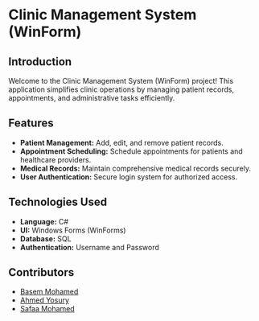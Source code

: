 
# Clinic Management System (WinForm)

## Introduction
Welcome to the Clinic Management System (WinForm) project! This application simplifies clinic operations by managing patient records, appointments, and administrative tasks efficiently.

## Features
- **Patient Management:** Add, edit, and remove patient records.
- **Appointment Scheduling:** Schedule appointments for patients and healthcare providers.
- **Medical Records:** Maintain comprehensive medical records securely.
- **User Authentication:** Secure login system for authorized access.


## Technologies Used
- **Language:** C#
- **UI:** Windows Forms (WinForms)
- **Database:** SQL
- **Authentication:** Username and Password

## Contributors

- [Basem Mohamed](https://github.com/basem1998)
- [Ahmed Yosury](https://github.com/Ahmed-yosury)
- [Safaa Mohamed](https://github.com/safaamohamed225)



